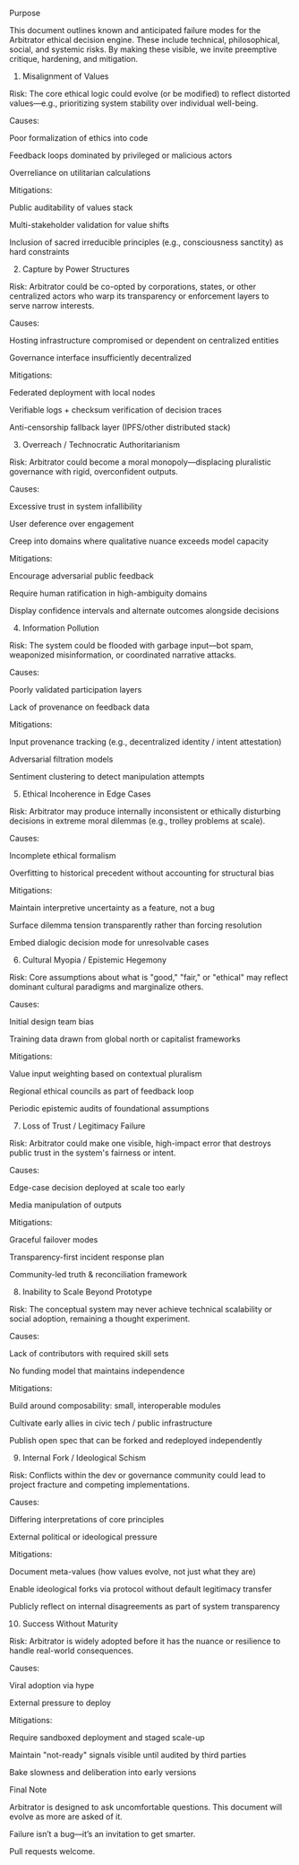 Purpose

This document outlines known and anticipated failure modes for the Arbitrator ethical decision engine. These include technical, philosophical, social, and systemic risks. By making these visible, we invite preemptive critique, hardening, and mitigation.

1. Misalignment of Values

Risk: The core ethical logic could evolve (or be modified) to reflect distorted values—e.g., prioritizing system stability over individual well-being.

Causes:

Poor formalization of ethics into code

Feedback loops dominated by privileged or malicious actors

Overreliance on utilitarian calculations

Mitigations:

Public auditability of values stack

Multi-stakeholder validation for value shifts

Inclusion of sacred irreducible principles (e.g., consciousness sanctity) as hard constraints

2. Capture by Power Structures

Risk: Arbitrator could be co-opted by corporations, states, or other centralized actors who warp its transparency or enforcement layers to serve narrow interests.

Causes:

Hosting infrastructure compromised or dependent on centralized entities

Governance interface insufficiently decentralized

Mitigations:

Federated deployment with local nodes

Verifiable logs + checksum verification of decision traces

Anti-censorship fallback layer (IPFS/other distributed stack)

3. Overreach / Technocratic Authoritarianism

Risk: Arbitrator could become a moral monopoly—displacing pluralistic governance with rigid, overconfident outputs.

Causes:

Excessive trust in system infallibility

User deference over engagement

Creep into domains where qualitative nuance exceeds model capacity

Mitigations:

Encourage adversarial public feedback

Require human ratification in high-ambiguity domains

Display confidence intervals and alternate outcomes alongside decisions

4. Information Pollution

Risk: The system could be flooded with garbage input—bot spam, weaponized misinformation, or coordinated narrative attacks.

Causes:

Poorly validated participation layers

Lack of provenance on feedback data

Mitigations:

Input provenance tracking (e.g., decentralized identity / intent attestation)

Adversarial filtration models

Sentiment clustering to detect manipulation attempts

5. Ethical Incoherence in Edge Cases

Risk: Arbitrator may produce internally inconsistent or ethically disturbing decisions in extreme moral dilemmas (e.g., trolley problems at scale).

Causes:

Incomplete ethical formalism

Overfitting to historical precedent without accounting for structural bias

Mitigations:

Maintain interpretive uncertainty as a feature, not a bug

Surface dilemma tension transparently rather than forcing resolution

Embed dialogic decision mode for unresolvable cases

6. Cultural Myopia / Epistemic Hegemony

Risk: Core assumptions about what is "good," "fair," or "ethical" may reflect dominant cultural paradigms and marginalize others.

Causes:

Initial design team bias

Training data drawn from global north or capitalist frameworks

Mitigations:

Value input weighting based on contextual pluralism

Regional ethical councils as part of feedback loop

Periodic epistemic audits of foundational assumptions

7. Loss of Trust / Legitimacy Failure

Risk: Arbitrator could make one visible, high-impact error that destroys public trust in the system's fairness or intent.

Causes:

Edge-case decision deployed at scale too early

Media manipulation of outputs

Mitigations:

Graceful failover modes

Transparency-first incident response plan

Community-led truth & reconciliation framework

8. Inability to Scale Beyond Prototype

Risk: The conceptual system may never achieve technical scalability or social adoption, remaining a thought experiment.

Causes:

Lack of contributors with required skill sets

No funding model that maintains independence

Mitigations:

Build around composability: small, interoperable modules

Cultivate early allies in civic tech / public infrastructure

Publish open spec that can be forked and redeployed independently

9. Internal Fork / Ideological Schism

Risk: Conflicts within the dev or governance community could lead to project fracture and competing implementations.

Causes:

Differing interpretations of core principles

External political or ideological pressure

Mitigations:

Document meta-values (how values evolve, not just what they are)

Enable ideological forks via protocol without default legitimacy transfer

Publicly reflect on internal disagreements as part of system transparency

10. Success Without Maturity

Risk: Arbitrator is widely adopted before it has the nuance or resilience to handle real-world consequences.

Causes:

Viral adoption via hype

External pressure to deploy

Mitigations:

Require sandboxed deployment and staged scale-up

Maintain "not-ready" signals visible until audited by third parties

Bake slowness and deliberation into early versions

Final Note

Arbitrator is designed to ask uncomfortable questions. This document will evolve as more are asked of it.

Failure isn’t a bug—it’s an invitation to get smarter.

Pull requests welcome.

